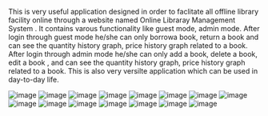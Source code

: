 This is very useful application designed in order to faclitate all offline library facility online through a website named Online Libraray Management System .
It contains varous functionality like guest mode, admin mode.
After login through guest mode he/she can only borrowa book, return a book and can see the quantity history graph, price history graph related to a book.
After login through admin mode he/she can only add a book, delete a book, edit a book , and can see the quantity history graph, price history graph related to a book.
This is also very versilte application which can be used in day-to-day life.


![image](https://github.com/user-attachments/assets/dac12853-84fd-40b6-ba47-3be66696ce07)
![image](https://github.com/user-attachments/assets/64226d4f-fdf7-4a7c-a4e4-d4eaca9673e6)
![image](https://github.com/user-attachments/assets/f299d961-bd0e-429a-8ef8-ee08b72601cb)
![image](https://github.com/user-attachments/assets/103bdb8a-9404-4f7c-85a9-e36a37bf55af)
![image](https://github.com/user-attachments/assets/17038ce1-77b4-428f-a308-939acc0d6168)
![image](https://github.com/user-attachments/assets/03ef1d78-79cb-40b4-a4b1-6e075b0abf73)
![image](https://github.com/user-attachments/assets/cb47be0b-6aad-4505-81c9-122e5ec9e986)
![image](https://github.com/user-attachments/assets/5c7aabde-5fca-4ee9-926f-7d08b2e93bc4)
![image](https://github.com/user-attachments/assets/49d64b6e-616a-47ee-9774-2be9c8e7be66)
![image](https://github.com/user-attachments/assets/3cb66136-9e5d-4a45-818e-411391d95822)
![image](https://github.com/user-attachments/assets/b3c63504-6f44-4926-b5c9-0e684fb0e698)
![image](https://github.com/user-attachments/assets/56855843-c297-4056-88ef-d2776e1a3aba)
![image](https://github.com/user-attachments/assets/7c3e05af-11ca-40d8-bf97-fdd8a2843bf0)
![image](https://github.com/user-attachments/assets/feff04ed-6a2c-4e51-860f-49c164390e72)
![image](https://github.com/user-attachments/assets/58736cbd-c5bb-40ee-8990-6a2da8ccc231)











